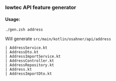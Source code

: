 ### lowtec API feature generator

#### Usage:
```shell
./gen.zsh address
```

Will generate ```src/main/kotlin/osahner/api/address```
```shell
| AddressService.kt
| AddressDto.kt
| AddressImportService.kt
| AddressController.kt
| AddressRepository.kt
| Address.kt
| AddressImportDto.kt
```
